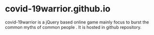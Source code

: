 # covid-19warrior.github.io
covid-19warrior is a jQuery based online game mainly focus to burst the common myths of common people . It is hosted in github repository.
